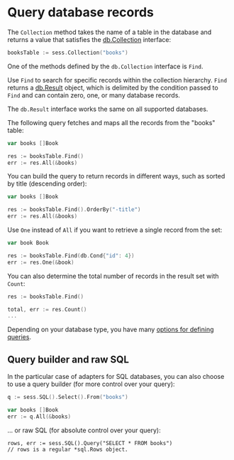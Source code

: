 # Query database records

The `Collection` method takes the name of a table in the database and returns a
value that satisfies the [db.Collection][1] interface:

```go
booksTable := sess.Collection("books")
```

One of the methods defined by the `db.Collection` interface is `Find`.

Use `Find` to search for specific records within the collection hierarchy.
`Find` returns a [db.Result][2] object, which is delimited by the condition
passed to `Find` and can contain zero, one, or many database records.

The `db.Result` interface works the same on all supported databases.

The following query fetches and maps all the records from the "books" table:

```go
var books []Book

res := booksTable.Find()
err := res.All(&books)
```

You can build the query to return records in different ways, such as sorted by
title (descending order):

```go
var books []Book

res := booksTable.Find().OrderBy("-title")
err := res.All(&books)
```

Use `One` instead of `All` if you want to retrieve a single record from the
set:

```go
var book Book

res := booksTable.Find(db.Cond{"id": 4})
err := res.One(&book)
```

You can also determine the total number of records in the result set with
`Count`:

```go
res := booksTable.Find()

total, err := res.Count()
...
```

Depending on your database type, you have many [options for defining
queries][3].

## Query builder and raw SQL

In the particular case of adapters for SQL databases, you can also choose to
use a query builder (for more control over your query):

```go
q := sess.SQL().Select().From("books")

var books []Book
err := q.All(&books)
```

... or raw SQL (for absolute control over your query):

```
rows, err := sess.SQL().Query("SELECT * FROM books")
// rows is a regular *sql.Rows object.
```

[1]: https://pkg.go.dev/github.com/upper/db/v4#Collection
[2]: https://pkg.go.dev/github.com/upper/db/v4#Result
[3]: https://upper.io/v4/getting-started/agnostic-db-api
